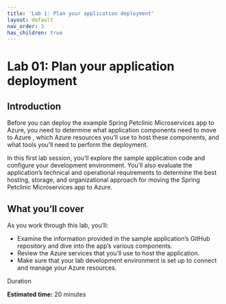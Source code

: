 ```yaml
---
title: 'Lab 1: Plan your application deployment'
layout: default
nav_order: 3
has_children: true
---
```


# Lab 01: Plan your application deployment

## Introduction

Before you can deploy the example Spring Petclinic Microservices app to Azure, you need to determine what application components need to move to Azure , which Azure resources you’ll use to host these components, and what tools you’ll need to perform the deployment.

In this first lab session, you’ll explore the sample application code and configure your development environment. You’ll also evaluate the application’s technical and operational requirements to determine the best hosting, storage, and organizational approach for moving the Spring Petclinic Microservices app to Azure.

## What you’ll cover

As you work through this lab, you’ll:

-   Examine the information provided in the sample application’s GitHub repository and dive into the app’s various components.
-   Review the Azure services that you’ll use to host the application.
-   Make sure that your lab development environment is set up to connect and manage your Azure resources.

Duration

**Estimated time:** 20 minutes
